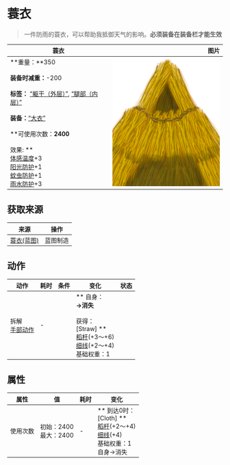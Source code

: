 # 蓑衣  
> 一件防雨的蓑衣，可以帮助我抵御天气的影响。<b>必须装备在装备栏才能生效</b>  
  
  蓑衣  |   图片   
 ----  |  ----:   
 **重量：**350<br><br>**装备时减重：**-200<br><br>**标签：**	[“躯干（外层）”](tag_OuterTorso.md), [“腿部（内层）”](tag_Clothing.md)<br><br>**装备：**[“大衣”](eTag_Coat.md)<br><br>**可使用次数：**2400<br><br>** 效果: **<br>[体感温度](TemperaturePerceived.md)+3<br>[阳光防护](SunProtection.md)+1<br>[蚊虫防护](BugProtection.md)+1<br>[雨水防护](RainProtection.md)+3  |  <img decoding="async" src="Sprite/StrawCape.png" href="a.md" style="max-width:300px;max-height:300px;">   
  
## 获取来源  
来源  |  操作  
----  |  ----  
[蓑衣(蓝图)](Bp_StrawCape.md)  |  蓝图制造  
## 动作  
动作  |  耗时  |  条件  |  变化  |  状态  
----  |  ----  |  ----  |  ----  |  ----  
拆解<br>[手部动作](HandAction.md)  |  -  |    |  ** 自身：**<br>→消失<br><br>** 获得： **<br>** [Straw] **<br>  [稻杆](RiceStraw.md)(+3～+6)<br>  [细线](CordFiber.md)(+2～+4)<br>基础权重：1  |    
## 属性   
属性  |  值  |  耗时  |  变化  
----  |  ----  |  ----  |  ----  
使用次数  |  初始：2400<br>最大：2400  |  -  |  ** 到达0时： **<br>** [Cloth] **<br>  [稻杆](RiceStraw.md)(+2～+4)<br>  [细线](CordFiber.md)(+4)<br>基础权重：1<br>自身→消失  


<script>document.title="蓑衣 - 卡牌生存百科 Card Survival Wiki";</script>